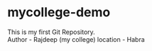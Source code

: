 # mycollege-demo
This is my first Git Repository.
<br>
Author - Rajdeep (my college)
location - Habra
